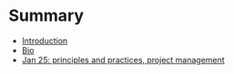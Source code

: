 # Summary

* [Introduction](README.md)
* [Bio](bio.md)
* [Jan 25: principles and practices, project management](jan-25-principles-and-practices-project-management.md)

